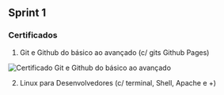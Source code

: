 ## Sprint 1

### Certificados

1. Git e Github do básico ao avançado (c/ gits Github Pages)

![Certificado Git e Github do básico ao avançado](https://udemy-certificate.s3.amazonaws.com/image/UC-50a3c2c5-993f-4a15-a1f7-5ea6ae317166.jpg?v=1691605669000)

2. Linux para Desenvolvedores (c/ terminal, Shell, Apache e +)
